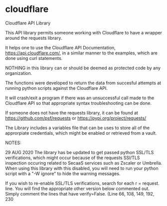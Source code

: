 # cloudflare
Cloudflare API Library

This API library permits someone working with Cloudflare to have a wrapper around the requests library.

It helps one to use the Cloudflare API Documentation, https://api.cloudflare.com/, in a similar manner to the examples, which are done using curl statements.

NOTHING in this library can or should be deemed as protected code by any organization.

The functions were developed to return the data from succesful attempts at running python scripts against the Cloudflare API.

It will crash/exit a program if there was an unsuccessful call made to the Cloudflare API so that appropriate syntax troubleshooting can be done.

If someone does not have the requests library, it can be found at https://github.com/psf/requests or https://pypi.org/project/requests/

The Library includes a variables file that can be uses to store all of the approrpiate credentials, which might be enabled or retrieved from a vault.

NOTES:

29 AUG 2020
The library has be updated to get passed python SSL/TLS verifications, which might occur because of the requests SSl/TLS inspection occuring related to SecaaS services such as Zscaler or Umbrella. When using this library with this disabled, you will need to run your python script with a "-W ignore" to hide the warning messages.

If you wish to re-enable SSL/TLS verifications, search for each r = request. line. You will find the appropriate other version below commented out. Simply comment the lines that have verify=False. (Line 66, 108, 149, 192, 230
